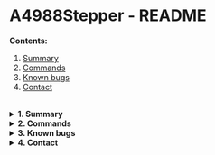 <h1> A4988Stepper - README </h1>

<b>Contents:</b>
<ol>
  <li><a href="#summary">Summary</a></li>
  <li><a href="#commands">Commands</a></li>
  <li><a href="#bugs">Known bugs</a></li>
  <li><a href="#contact">Contact</a></li>
</ol>

<br>
 
<details id="summary">
  <summary>
    <b>1. Summary</b>
  </summary>
  This library allows Arduino boards to control stepper motors with the A4988 driver board.<br>
  Developed by Jens Ostertag, © 2020.
  <br><br>
</details>

<details id="commands">
  <summary>
    <b>2. Commands</b>
  </summary>
  <details>
    <summary>
      <b>Setting up the stepper motor</b>
    </summary>
    At first, you have to set up the stepper motor by writing <code>Stepper stepper(direction, step, enable, stepsPerRevolution);</code>. The variables <code>direction</code>, <code>step</code> and <code>enable</code> are the corresponding pins of the driver board. Their data type is integer.<br> The variable <code>stepsPerRevolution</code> is the number of steps per revolution.
    Second, you have to set the mentioned pins as OUTPUTs. You can either do this manually or by calling the method <code>stepper.begin();</code>.
    <br><br>
  </details>
  <details>
    <summary>
      <b>Enabling and disabling the motor</b>
    </summary>
      To enable the motor, you have to call <code>stepper.enableMotor();</code>.<br>
      To disable the motor, you have to call <code>stepper.disableMotor();</code>.
      <br><br>
  </details>
  <details>
    <summary>
      <b>Driving the motor</b>
    </summary>
      To drive motor, you have to call <code>stepper.driveMotor(invert, speed, steps)</code>. <code>invert</code> is a boolean, that determines the rotation direction of the motor. If it is set to false, the motor will rotate clockwise, if it is defined as true, the motor spins counter-clockwise. <code>speed</code> and <code>steps</code> both are integers, with <code>speed</code> you can specify the rotation speed and with <code>steps</code> you can set the amount of steps the motor will turn.
      <br><br>
  </details>
</details>

<details id="bugs">
  <summary>
    <b>3. Known bugs</b>
  </summary>
  <ul>
    <li>There are no known bugs</li>
  </ul>
  <br>
</details>

<details id="contact">
  <summary>
    <b>4. Contact</b>
  </summary>
  This Arduino Library was developed by Jens Ostertag.<br>
  E-Mail: <a href="mailto:JensOstertag@gmx.de">JensOstertag@gmx.de</a>
</details>
